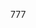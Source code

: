 777

<!---
parkster127/parkster127 This is my new repository, im studdyng software engineering, im gonna try contribute all my stuffs
--
